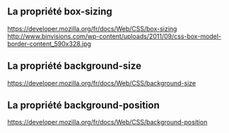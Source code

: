 ## La propriété box-sizing
https://developer.mozilla.org/fr/docs/Web/CSS/box-sizing
http://www.binvisions.com/wp-content/uploads/2011/09/css-box-model-border-content_590x328.jpg

## La propriété background-size
https://developer.mozilla.org/fr/docs/Web/CSS/background-size

## La propriété background-position
https://developer.mozilla.org/fr/docs/Web/CSS/background-position
